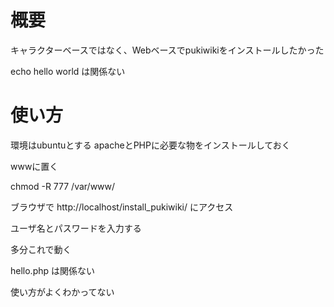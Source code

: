 概要
=====

キャラクターベースではなく、Webベースでpukiwikiをインストールしたかった

echo hello world は関係ない

使い方
=====

環境はubuntuとする
apacheとPHPに必要な物をインストールしておく

wwwに置く

chmod -R 777 /var/www/

ブラウザで http://localhost/install_pukiwiki/ にアクセス

ユーザ名とパスワードを入力する

多分これで動く



hello.php は関係ない

使い方がよくわかってない
